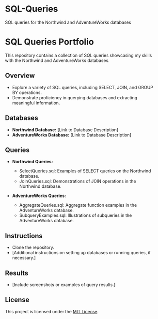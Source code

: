 # SQL-Queries
SQL queries for the Northwind and AdventureWorks databases
# SQL Queries Portfolio

This repository contains a collection of SQL queries showcasing my skills with the Northwind and AdventureWorks databases. 

## Overview
- Explore a variety of SQL queries, including SELECT, JOIN, and GROUP BY operations.
- Demonstrate proficiency in querying databases and extracting meaningful information.

## Databases
- **Northwind Database:** [Link to Database Description]
- **AdventureWorks Database:** [Link to Database Description]

## Queries
- **Northwind Queries:**
  - SelectQueries.sql: Examples of SELECT queries on the Northwind database.
  - JoinQueries.sql: Demonstrations of JOIN operations in the Northwind database.

- **AdventureWorks Queries:**
  - AggregateQueries.sql: Aggregate function examples in the AdventureWorks database.
  - SubqueryExamples.sql: Illustrations of subqueries in the AdventureWorks database.

## Instructions
- Clone the repository.
- [Additional instructions on setting up databases or running queries, if necessary.]

## Results
- [Include screenshots or examples of query results.]

## License
This project is licensed under the [MIT License](LICENSE).
